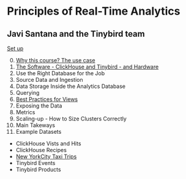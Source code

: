 # Principles of Real-Time Analytics
## Javi Santana and the Tinybird team

[Set up](https://github.com/AlisonJD/RTACourse/blob/main/set_up.ipynb)

0. [Why this course? The use case](https://github.com/AlisonJD/RTACourse/blob/main/Why_this_course.ipynb)
1. [The Software - ClickHouse and Tinybird - and Hardware](https://github.com/AlisonJD/RTACourse/blob/main/Software_and_Hardware.ipynb)
2. Use the Right Database for the Job
3. Source Data and Ingestion
4. Data Storage Inside the Analytics Database
5. Querying
6. [Best Practices for Views](https://github.com/AlisonJD/RTACourse/blob/main/Best_Practices_for_Views.ipynb)
7. Exposing the Data
8. Metrics
9. Scaling-up - How to Size Clusters Correctly
10. Main Takeways
11. Example Datasets
- ClickHouse Vists and Hits
- ClickHouse Recipes
- [New YorkCity Taxi Trips](https://github.com/AlisonJD/RTACourse/blob/main/New_York_City_Taxi_Trip_Datasets.ipynb)
- Tinybird Events
- Tinybird Products
